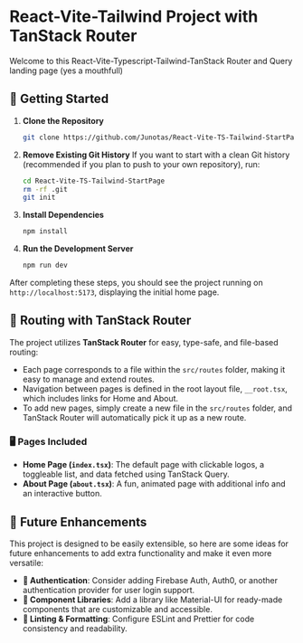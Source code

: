# React-Vite-Tailwind Project with TanStack Router

Welcome to this React-Vite-Typescript-Tailwind-TanStack Router and Query landing page (yes a mouthfull)

## 🚀 Getting Started

1. **Clone the Repository**
   ```bash
   git clone https://github.com/Junotas/React-Vite-TS-Tailwind-StartPage.git
   ```
2. **Remove Existing Git History**
   If you want to start with a clean Git history (recommended if you plan to push to your own repository), run:
   ```bash
   cd React-Vite-TS-Tailwind-StartPage
   rm -rf .git
   git init
   ```

3. **Install Dependencies**
   ```bash
   npm install
   ```

4. **Run the Development Server**
   ```bash
   npm run dev
   ```

After completing these steps, you should see the project running on `http://localhost:5173`, displaying the initial home page.

## 📜 Routing with TanStack Router

The project utilizes **TanStack Router** for easy, type-safe, and file-based routing:
- Each page corresponds to a file within the `src/routes` folder, making it easy to manage and extend routes.
- Navigation between pages is defined in the root layout file, `__root.tsx`, which includes links for Home and About.
- To add new pages, simply create a new file in the `src/routes` folder, and TanStack Router will automatically pick it up as a new route.

### 🖥 Pages Included
- **Home Page (`index.tsx`)**: The default page with clickable logos, a toggleable list, and data fetched using TanStack Query.
- **About Page (`about.tsx`)**: A fun, animated page with additional info and an interactive button.

## 🔮 Future Enhancements

This project is designed to be easily extensible, so here are some ideas for future enhancements to add extra functionality and make it even more versatile:

- **🔑 Authentication**: Consider adding Firebase Auth, Auth0, or another authentication provider for user login support.
- **🧩 Component Libraries**: Add a library like Material-UI for ready-made components that are customizable and accessible.
- **🔧 Linting & Formatting**: Configure ESLint and Prettier for code consistency and readability.
